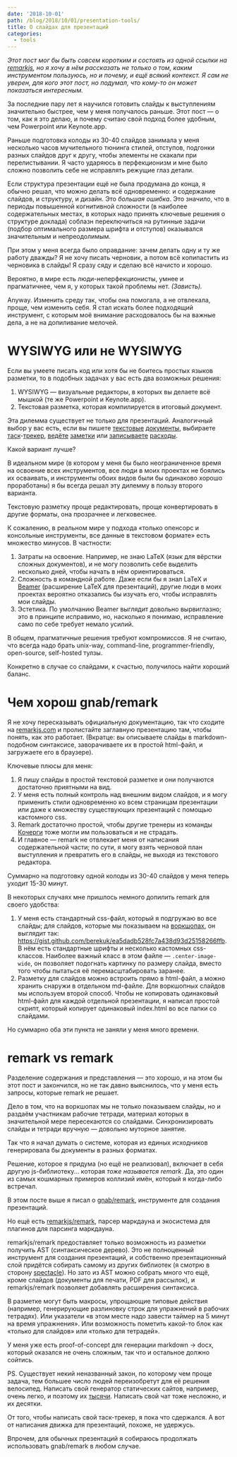```yaml
---
date: '2018-10-01'
path: /blog/2018/10/01/presentation-tools/
title: О слайдах для презентаций
categories:
  - tools
---
```

_Этот пост мог бы быть совсем коротким и состоять из одной ссылки на [remarkjs](https://remarkjs.com), но я хочу в нём рассказать не только о том, каким инструментом пользуюсь, но и почему, и ещё всякий контекст. Я сам не уверен, для кого этот пост, но подумал, что кому-то он может показаться интересным._

За последние пару лет я научился готовить слайды к выступлениям значительно быстрее, чем у меня получалось раньше. Этот пост — о том, как я это делаю, и почему считаю свой подход более удобным, чем Powerpoint или Keynote.app.

Раньше подготовка колоды из 30-40 слайдов занимала у меня несколько часов мучительного тюнинга стилей, отступов, подгонки разных слайдов друг к другу, чтобы элементы не скакали при перелистывании. Я часто ударяюсь в перфекционизм и мне было сложно позволить себе не исправлять режущие глаз детали.

Если структура презентации ещё не была продумана до конца, я обычно решал, что можно делать всё одновременно: и содержание слайдов, и структуру, и дизайн. Это _большая ошибка_. Это значило, что в периоды повышенной когнитивной сложности (в наиболее содержательных местах, в которых надо принять ключевые решения о структуре доклада) соблазн переключиться на рутинные задачи (подбор оптимального размера шрифта и отступов) оказывался значительным и непреодолимым.

При этом у меня всегда было оправдание: зачем делать одну и ту же работу дважды? Я не хочу писать черновик, а потом всё копипастить из черновика в слайды! Я сразу сяду и сделаю всё начисто и хорошо.

Вероятно, в мире есть люди-неперфекционисты, умнее и прагматичнее, чем я, у которых такой проблемы нет. _(Зависть)._

Anyway. Изменить среду так, чтобы она помогала, а не отвлекала, проще, чем изменить себя. Я стал искать более подходящий инструмент, с которым моё внимание расходовалось бы на важные дела, а не на допиливание мелочей.

# WYSIWYG или не WYSIWYG

Если вы умеете писать код или хотя бы не боитесь простых языков разметки, то в подобных задачах у вас есть два возможных решения:
1. WYSIWYG — визуальные редакторы, в которых вы делаете всё мышкой (те же Powerpoint и Keynote.app).
2. Текстовая разметка, которая компилируется в итоговый документ.

Эта дилемма существует не только для презентаций. Аналогичный выбор у вас есть, если вы пишете [текстовые](https://en.wikipedia.org/wiki/Microsoft_Word) [документы](https://en.wikipedia.org/wiki/LaTeX), выбираете [таск](https://ru.todoist.com/)-[трекер](https://taskwarrior.org/), [ведёте](https://evernote.com/) [заметки](https://orgmode.org/) или [записываете](https://www.youneedabudget.com/) [расходы](https://www.ledger-cli.org/).

Какой вариант лучше?

В идеальном мире (в котором у меня бы было неограниченное время на освоение всех инструментов, все люди в моих проектах не боялись их осваивать, и инструменты обоих видов были бы одинаково хорошо проработаны) я бы всегда решал эту дилемму в пользу второго варианта.

Текстовую разметку проще редактировать, проще конвертировать в другие форматы, она прозрачнее и легковеснее.

К сожалению, в реальном мире у подхода «только опенсорс и консольные инструменты, все данные в текстовом формате» есть множество минусов. В частности:
1. Затраты на освоение. Например, не знаю LaTeX (язык для вёрстки сложных документов), и не могу позволить себе выделить несколько дней, чтобы начать в нём ориентироваться.
2. Сложность в командной работе. Даже если бы я знал LaTeX и [Beamer](https://ru.wikipedia.org/wiki/Beamer_(LaTeX)) (расширение LaTeX для презентаций), другие люди в моих проектах вероятно отказались бы изучать его, чтобы исправлять мои слайды.
3. Эстетика. По умолчанию Beamer выглядит довольно вырвиглазно; это в принципе исправимо, но, насколько я понимаю, исправление само по себе требует немало усилий.

В общем, прагматичные решения требуют компромиссов. Я не считаю, что всегда надо брать unix-way, command-line, programmer-friendly, open-source, self-hosted тулзы.

Конкретно в случае со слайдами, к счастью, получилось найти хороший баланс.

# Чем хорош gnab/remark

Я не хочу пересказывать официальную документацию, так что сходите на [remarkjs.com](https://remarkjs.com) и пролистайте заглавную презентацию там, чтобы понять, как это работает. (Вкратце: вы описываете слайды в markdown-подобном синтаксисе, заворачиваете их в простой html-файл, и загружаете его в браузере).

Ключевые плюсы для меня:
1. Я пишу слайды в простой текстовой разметке и они получаются достаточно приятными на вид.
2. У меня есть полный контроль над внешним видом слайдов, и я могу применить стили одновременно ко всем страницам презентации или даже к множеству существующих презентаций с помощью кастомного css.
3. Remark достаточно простой, чтобы другие тренеры из команды [Кочерги](https://kocherga-club.ru/) тоже могли им пользоваться и не страдать.
4. И главное — remark не отвлекает меня от написания содержательной части; по сути, я могу взять черновой план выступления и превратить его в слайды, не выходя из текстового редактора.

Суммарно на подготовку одной колоды из 30-40 слайдов у меня теперь уходит 15-30 минут.

В некоторых случаях мне пришлось немного допилить remark для своего удобства:
1. У меня есть стандартный css-файл, который я подгружаю во все слайды; для слайдов, которые мы показываем на [воркшопах](https://kocherga-club.ru/workshop), он выглядит так: https://gist.github.com/berekuk/ea5dadb528fc7a438d93d25158266ffb. В нём есть стандартные шрифты и несколько кастомных css-классов. Наиболее важный класс в этом файле — <code>.center-image-wide</code>, он позволяет подогнать картинку по размеру слайда, вместо того чтобы пытаться её перемасштабировать заранее.
2. Разметку для слайдов можно встроить прямо в html-файл, а можно хранить снаружи в отдельном md-файле. Для воркшопных слайдов мы используем второй способ. Чтобы не копировать одинаковый html-файл для каждой отдельной презентации, я написал простой скрипт, который копирует одинаковый index.html во все папки со слайдами.

Но суммарно оба эти пункта не заняли у меня много времени.

# remark vs remark

Разделение содержания и представления — это хорошо, и на этом бы этот пост и закончился, но не так давно выяснилось, что у меня есть запросы, которые remark не решает.

Дело в том, что на воркшопах мы не только показываем слайды, но и раздаём участникам рабочие тетради, материал которых в значительной мере пересекаются со слайдами. Синхронизировать слайды и тетради вручную — довольно муторное занятие.

Так что я начал думать о системе, которая из единых исходников генерировала бы документы в разных форматах.

Решение, которое я придума (но ещё не реализовал), включает в себя другую js-библиотеку... которая _тоже называется remark_. Да, это один из самых кошмарных примеров коллизий имён, который я когда-либо встречал.

В этом посте выше я писал о [gnab/remark](https://github.com/gnab/remark), инструменте для создания презентаций.

Но ещё есть [remarkjs/remark](https://github.com/remarkjs/remark), парсер маркдауна и экосистема для плагинов для парсинга маркдауна.

remarkjs/remark предоставляет только возможность из разметки получить AST (синтаксическое дерево). Это не полноценный инструмент для создания презентаций, и собственно презентационный слой придётся собирать самому из других библиотек (я смотрю в сторону [spectacle](https://github.com/FormidableLabs/spectacle)). Но зато из AST можно собрать много что ещё, кроме слайдов (документы для печати, PDF для рассылок), и remarkjs/remark позволяет добавлять расширения синтаксиса.

В разметке могут быть макросы, упрощающие типовые действия (например, генерирующие разлиновку строк для упражнений в рабочих тетрадях). Или указатели «в этом месте надо завести таймер на 5 минут на время упражнения». Или возможность пометить какой-то блок как «только для слайдов» или «только для тетрадей».

У меня уже есть proof-of-concept для генерации markdown -> docx, который оказался не очень сложным, так что и остальное должно сойтись.

PS. Существует некий неназванный закон, по которому чем проще задача, тем большее число людей переизобретут для её решения велосипед. Написать свой генератор статических сайтов, например, очень легко, и поэтому их [тысячи](https://www.staticgen.com/). Написать свой чат тоже несложно, и их десятки.

От того, чтобы написать свой таск-трекер, я пока что сдержался. А вот от написания движка для презентаций, похоже, не удержусь.

Впрочем, для обычных презентаций я собираюсь продолжать использовать gnab/remark в любом случае.

